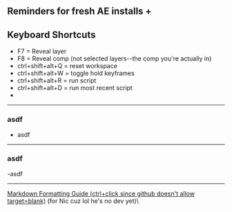 ## Reminders for fresh AE installs +

## Keyboard Shortcuts

  - F7 = Reveal layer
  - F8 = Reveal comp (not selected layers--the comp you're actually in)
  - ctrl+shift+alt+Q = reset workspace
  - ctrl+shift+alt+W = toggle hold keyframes
  - ctrl+shift+alt+R = run script
  - ctrl+shift+alt+D = run most recent script
  - 

---

### asdf

- asdf

---

### asdf

-asdf

---

[Markdown Formatting Guide (ctrl+click since github doesn't allow target=blank)](https://www.markdownguide.org/cheat-sheet/)
(for Nic cuz lol he's no dev yet)\
